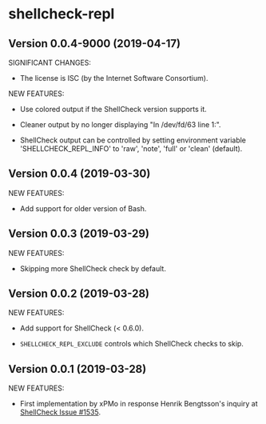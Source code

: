 # shellcheck-repl

## Version 0.0.4-9000 (2019-04-17)

SIGNIFICANT CHANGES:

 * The license is ISC (by the Internet Software Consortium).
 
NEW FEATURES:

 * Use colored output if the ShellCheck version supports it.

 * Cleaner output by no longer displaying "In /dev/fd/63 line 1:".

 * ShellCheck output can be controlled by setting environment variable
  'SHELLCHECK_REPL_INFO' to 'raw', 'note', 'full' or 'clean' (default).
 

## Version 0.0.4 (2019-03-30)

NEW FEATURES:

 * Add support for older version of Bash.


## Version 0.0.3 (2019-03-29)

NEW FEATURES:

 * Skipping more ShellCheck check by default.


## Version 0.0.2 (2019-03-28)

NEW FEATURES:

 * Add support for ShellCheck (< 0.6.0).

 * `SHELLCHECK_REPL_EXCLUDE` controls which ShellCheck checks to skip.


## Version 0.0.1 (2019-03-28)

NEW FEATURES:

 * First implementation by xPMo in response Henrik Bengtsson's inquiry at
   [ShellCheck Issue #1535](https://github.com/koalaman/shellcheck/issues/1535).

